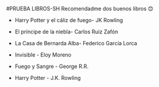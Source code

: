 #PRUEBA LIBROS-SH
Recomendadme dos buenos libros 😊


- Harry Potter y el cáliz de fuego- JK Rowling
- El príncipe de la niebla- Carlos Ruiz Zafón
- La Casa de Bernarda Alba- Federico García Lorca


- Invisible - Eloy Moreno
- Fuego y Sangre - George R.R.
- Harry Potter - J.K. Rowling
